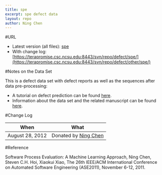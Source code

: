 ```yaml
---
title: spe
excerpt: spe defect data
layout: repo
author: Ning Chen
---
```



#URL

  * Latest version (all files): [spe](https://terapromise.csc.ncsu.edu:8443/svn/repo/defect/other/spe/spe.zip)
  * With change log:[https://terapromise.csc.ncsu.edu:8443/svn/repo/defect/spe/](https://terapromise.csc.ncsu.edu:8443/svn/repo/defect/other/spe/)

#Notes on the Data Set

This is a defect data set with defect reports as well as the sequences after data pre-processing:
  * A tutorial on defect prediction can be found [here](http://code.google.com/p/promisedata/wiki/ShortTutorialOnDefectPrediction).
  * Information about the data set and the related manuscript can be found [here](http://www.cais.ntu.edu.sg/~nchen1/SPE.htm).

#Change Log

When | What---- | ----
   August 28, 2012 | Donated by [Ning Chen](http://www.cais.ntu.edu.sg/~nchen1/)

#Reference

Software Process Evaluation: A Machine Learning Approach, Ning Chen, Steven C.H. Hoi, Xiaokui Xiao, The 26th IEEE/ACM International Conference on Automated Software Engineering (ASE2011), November 6-12, 2011. 